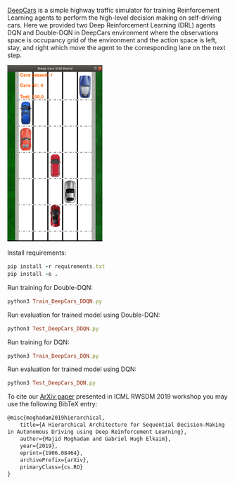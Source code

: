 [DeepCars](https://github.com/MajidMoghadam2006/gym-deepcars) is a simple highway traffic simulator for training Reinforcement Learning agents to perform the high-level decision making on self-driving cars. Here we provided two Deep Reinforcement Learning (DRL) agents DQN and Double-DQN in DeepCars environment where the observations space is occupancy grid of the environment and the action space is left, stay, and right which move the agent to the corresponding lane on the next step. 

![DeepCars](image/DeepCars_Screen.png)

Install requirements:

```ruby
pip install -r requirements.txt
pip install -e .
```

Run training for Double-DQN:

```ruby
python3 Train_DeepCars_DDQN.py
```

Run evaluation for trained model using Double-DQN:

```ruby
python3 Test_DeepCars_DDQN.py
```

Run training for DQN:

```ruby
python3 Train_DeepCars_DQN.py
```

Run evaluation for trained model using DQN:

```ruby
python3 Test_DeepCars_DQN.py
```


To cite our [ArXiv paper](https://arxiv.org/abs/1906.08464) presented in ICML RWSDM 2019 workshop you may use the following BibTeX entry:

```
@misc{moghadam2019hierarchical,
    title={A Hierarchical Architecture for Sequential Decision-Making in Autonomous Driving using Deep Reinforcement Learning},
    author={Majid Moghadam and Gabriel Hugh Elkaim},
    year={2019},
    eprint={1906.08464},
    archivePrefix={arXiv},
    primaryClass={cs.RO}
}
```

